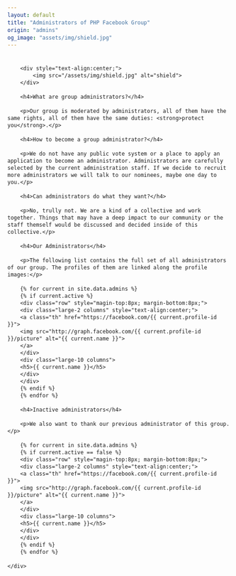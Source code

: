 ```yaml
---
layout: default
title: "Administrators of PHP Facebook Group"
origin: "admins"
og_image: "assets/img/shield.jpg"
---
```


<div class="row" style="padding-top:8px">
    <div class="large-12 columns">

        <div style="text-align:center;">
            <img src="/assets/img/shield.jpg" alt="shield">
        </div>

        <h4>What are group administrators?</h4>

        <p>Our group is moderated by administrators, all of them have the same rights, all of them have the same duties: <strong>protect you</strong>.</p>

        <h4>How to become a group administrator?</h4>

        <p>We do not have any public vote system or a place to apply an application to become an administrator. Administrators are carefully selected by the current administration staff. If we decide to recruit more administrators we will talk to our nominees, maybe one day to you.</p>

        <h4>Can administrators do what they want?</h4>

        <p>No, trully not. We are a kind of a collective and work together. Things that may have a deep impact to our community or the staff themself would be discussed and decided inside of this collective.</p>

        <h4>Our Administrators</h4>

        <p>The following list contains the full set of all administrators of our group. The profiles of them are linked along the profile images:</p>

        {% for current in site.data.admins %}
        {% if current.active %}
        <div class="row" style="magin-top:8px; margin-bottom:8px;">
        <div class="large-2 columns" style="text-align:center;">
        <a class="th" href="https://facebook.com/{{ current.profile-id }}">
        <img src="http://graph.facebook.com/{{ current.profile-id }}/picture" alt="{{ current.name }}">
        </a>
        </div>
        <div class="large-10 columns">
        <h5>{{ current.name }}</h5>
        </div>
        </div>
        {% endif %}
        {% endfor %}

        <h4>Inactive administrators</h4>

        <p>We also want to thank our previous administrator of this group.</p>

        {% for current in site.data.admins %}
        {% if current.active == false %}
        <div class="row" style="magin-top:8px; margin-bottom:8px;">
        <div class="large-2 columns" style="text-align:center;">
        <a class="th" href="https://facebook.com/{{ current.profile-id }}">
        <img src="http://graph.facebook.com/{{ current.profile-id }}/picture" alt="{{ current.name }}">
        </a>
        </div>
        <div class="large-10 columns">
        <h5>{{ current.name }}</h5>
        </div>
        </div>
        {% endif %}
        {% endfor %}

    </div>
</div>

<div id="fb-root"></div>
<script>
window.fbAsyncInit = function() {
  FB.init({
    appId      : '566418756821183',
    xfbml      : true,
    version    : 'v2.0'
    });
  };

  (function(d, s, id){
    var js, fjs = d.getElementsByTagName(s)[0];
    if (d.getElementById(id)) {return;}
    js = d.createElement(s); js.id = id;
    js.src = "//connect.facebook.net/en_US/sdk.js";
    fjs.parentNode.insertBefore(js, fjs);
    }(document, 'script', 'facebook-jssdk'));
</script>

